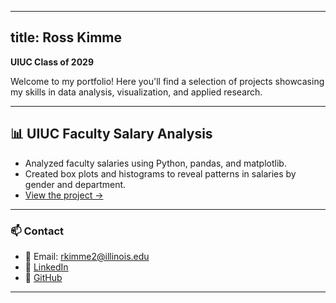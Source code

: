 <link rel="stylesheet" type="text/css" href="style.css">

---
title: Ross Kimme
---

**UIUC Class of 2029**

Welcome to my portfolio! Here you'll find a selection of projects showcasing my skills in data analysis, visualization, and applied research.

---

## 📊 UIUC Faculty Salary Analysis
- Analyzed faculty salaries using Python, pandas, and matplotlib.
- Created box plots and histograms to reveal patterns in salaries by gender and department.
- [View the project →](https://github.com/yourusername/salary-analysis)

---

### 📫 Contact
- 📧 Email: rkimme2@illinois.edu
- 💼 [LinkedIn](https://linkedin.com/in/rosskimme)  
- 🐙 [GitHub](https://github.com/SS0R)

---
